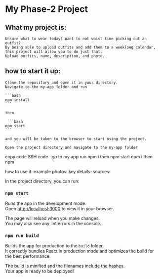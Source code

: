 # My Phase-2 Project

## What my project is:
    Unsure what to wear today? Want to not waist time picking out an outfit? 
    By being able to upload outfits and add them to a weeklong calendar, this project will allow you to do just that.
    Upload outfits, name, description, and photo. 

## how to start it up:
    Clone the repository and open it in your directory. 
    Navigate to the my-app folder and run

    ```bash 
    npm install 
    ```

    then 

     ```bash 
    npm start 
    ```
    
    and you will be taken to the browser to start using the project.

    Open the project directory and navigate to the my-app folder
copy code SSH code . go to my app run npm i then npm start
npm i then npm

how to use it:
example photos:
key details:
sources:


In the project directory, you can run:

### `npm start`

Runs the app in the development mode.\
Open [http://localhost:3000](http://localhost:3000) to view it in your browser.

The page will reload when you make changes.\
You may also see any lint errors in the console.


### `npm run build`

Builds the app for production to the `build` folder.\
It correctly bundles React in production mode and optimizes the build for the best performance.

The build is minified and the filenames include the hashes.\
Your app is ready to be deployed!





















